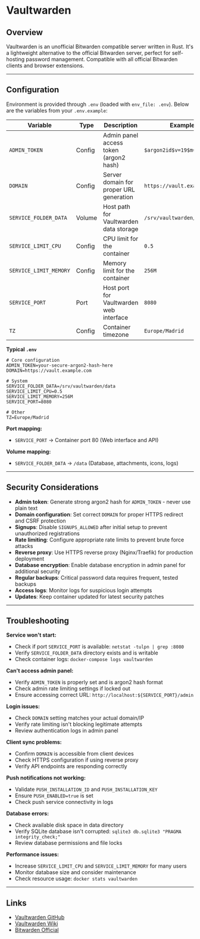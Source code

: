 # Vaultwarden

## Overview

Vaultwarden is an unofficial Bitwarden compatible server written in Rust. It's a
lightweight alternative to the official Bitwarden server, perfect for
self-hosting password management. Compatible with all official Bitwarden clients
and browser extensions.

---

## Configuration

Environment is provided through `.env` (loaded with `env_file: .env`). Below are the variables from your `.env.example`:

| Variable               | Type   | Description                             | Example                     | Required |
| ---------------------- | ------ | --------------------------------------- | --------------------------- | -------- |
| `ADMIN_TOKEN`          | Config | Admin panel access token (argon2 hash)  | `$argon2id$v=19$m=65540...` | Yes      |
| `DOMAIN`               | Config | Server domain for proper URL generation | `https://vault.example.com` | Yes      |
| `SERVICE_FOLDER_DATA`  | Volume | Host path for Vaultwarden data storage  | `/srv/vaultwarden/data`     | No       |
| `SERVICE_LIMIT_CPU`    | Config | CPU limit for the container             | `0.5`                       | No       |
| `SERVICE_LIMIT_MEMORY` | Config | Memory limit for the container          | `256M`                      | No       |
| `SERVICE_PORT`         | Port   | Host port for Vaultwarden web interface | `8080`                      | No       |
| `TZ`                   | Config | Container timezone                      | `Europe/Madrid`             | Yes      |

**Typical `.env`**

```dotenv
# Core configuration
ADMIN_TOKEN=your-secure-argon2-hash-here
DOMAIN=https://vault.example.com

# System
SERVICE_FOLDER_DATA=/srv/vaultwarden/data
SERVICE_LIMIT_CPU=0.5
SERVICE_LIMIT_MEMORY=256M
SERVICE_PORT=8080

# Other
TZ=Europe/Madrid
```

**Port mapping:**
- `SERVICE_PORT` → Container port 80 (Web interface and API)

**Volume mapping:**
- `SERVICE_FOLDER_DATA` → `/data` (Database, attachments, icons, logs)

---

## Security Considerations

- **Admin token**: Generate strong argon2 hash for `ADMIN_TOKEN` - never use
  plain text
- **Domain configuration**: Set correct `DOMAIN` for proper HTTPS redirect and
  CSRF protection
- **Signups**: Disable `SIGNUPS_ALLOWED` after initial setup to prevent
  unauthorized registrations
- **Rate limiting**: Configure appropriate rate limits to prevent brute force
  attacks
- **Reverse proxy**: Use HTTPS reverse proxy (Nginx/Traefik) for production
  deployment
- **Database encryption**: Enable database encryption in admin panel for
  additional security
- **Regular backups**: Critical password data requires frequent, tested backups
- **Access logs**: Monitor logs for suspicious login attempts
- **Updates**: Keep container updated for latest security patches

---

## Troubleshooting

**Service won't start:**
- Check if port `SERVICE_PORT` is available: `netstat -tulpn | grep :8080`
- Verify `SERVICE_FOLDER_DATA` directory exists and is writable
- Check container logs: `docker-compose logs vaultwarden`

**Can't access admin panel:**
- Verify `ADMIN_TOKEN` is properly set and is argon2 hash format
- Check admin rate limiting settings if locked out
- Ensure accessing correct URL: `http://localhost:${SERVICE_PORT}/admin`

**Login issues:**
- Check `DOMAIN` setting matches your actual domain/IP
- Verify rate limiting isn't blocking legitimate attempts
- Review authentication logs in admin panel

**Client sync problems:**
- Confirm `DOMAIN` is accessible from client devices
- Check HTTPS configuration if using reverse proxy
- Verify API endpoints are responding correctly

**Push notifications not working:**
- Validate `PUSH_INSTALLATION_ID` and `PUSH_INSTALLATION_KEY`
- Ensure `PUSH_ENABLED=true` is set
- Check push service connectivity in logs

**Database errors:**
- Check available disk space in data directory
- Verify SQLite database isn't corrupted: `sqlite3 db.sqlite3 "PRAGMA integrity_check;"`
- Review database permissions and file locks

**Performance issues:**
- Increase `SERVICE_LIMIT_CPU` and `SERVICE_LIMIT_MEMORY` for many users
- Monitor database size and consider maintenance
- Check resource usage: `docker stats vaultwarden`

---

## Links

- [Vaultwarden GitHub](https://github.com/dani-garcia/vaultwarden)
- [Vaultwarden Wiki](https://github.com/dani-garcia/vaultwarden/wiki)
- [Bitwarden Official](https://bitwarden.com/)
